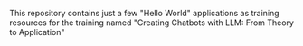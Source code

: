 This repository contains just a few "Hello World" applications as training resources for the training named "Creating Chatbots with LLM: From Theory to Application"
